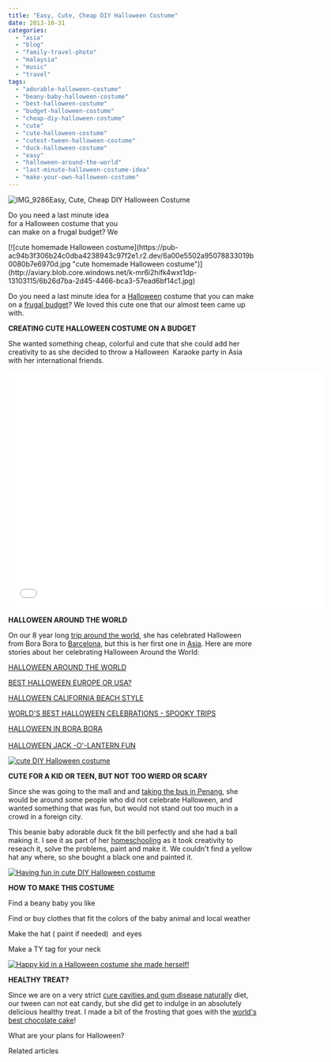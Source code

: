 ```yaml
---
title: "Easy, Cute, Cheap DIY Halloween Costume"
date: 2013-10-31
categories: 
  - "asia"
  - "blog"
  - "family-travel-photo"
  - "malaysia"
  - "music"
  - "travel"
tags: 
  - "adorable-halloween-costume"
  - "beany-baby-halloween-costume"
  - "best-halloween-costume"
  - "budget-halloween-costume"
  - "cheap-diy-halloween-costume"
  - "cute"
  - "cute-halloween-costume"
  - "cutest-tween-halloween-costume"
  - "duck-halloween-costume"
  - "easy"
  - "halloween-around-the-world"
  - "last-minute-halloween-costume-idea"
  - "make-your-own-halloween-costume"
---
```


![IMG_9286](https://pub-ac94b3f306b24c0dba4238943c97f2e1.r2.dev/6a00e5502a95078833019b007f8b31970d.jpg)Easy, Cute, Cheap DIY Halloween Costume  
  
Do you need a last minute idea  
for a Halloween costume that you  
can make on a frugal budget? We

<!--more--> [![cute homemade Halloween costume](https://pub-ac94b3f306b24c0dba4238943c97f2e1.r2.dev/6a00e5502a95078833019b0080b7e6970d.jpg "cute homemade Halloween costume")](http://aviary.blob.core.windows.net/k-mr6i2hifk4wxt1dp-13103115/6b26d7ba-2d45-4466-bca3-57ead6bf14c1.jpg)  
  
Do you need a last minute idea for a [Halloween](https://pub-ac94b3f306b24c0dba4238943c97f2e1.r2.dev/2006/10/happy-halloween.html "Happy Halloween") costume that you can make on a [frugal budget](https://pub-ac94b3f306b24c0dba4238943c97f2e1.r2.dev/2013/02/minimalist-family-frugal-tip-omg.html "frugal budget")? We loved this cute one that our almost teen came up with.  
  
**CREATING CUTE HALLOWEEN COSTUME ON A BUDGET**  
  
She wanted something cheap, colorful and cute that she could add her creativity to as she decided to throw a Halloween  Karaoke party in Asia with her international friends.  
  

<iframe src="//www.youtube.com/embed/4Dhrr12PbvA?rel=0" frameborder="0" height="480" width="640"></iframe>

  
  
**HALLOWEEN AROUND THE WORLD**  
  
On our 8 year long [trip around the world](https://pub-ac94b3f306b24c0dba4238943c97f2e1.r2.dev/2013/09/why-travel-with-kids-kid-traveling-the-world-for-8-years-tells.html "trip around the world for 8 years"), she has celebrated Halloween from Bora Bora to [Barcelona](https://pub-ac94b3f306b24c0dba4238943c97f2e1.r2.dev/2011/07/costa-brava-and-barcelona.html "Barcelona"), but this is her first one in [Asia](https://pub-ac94b3f306b24c0dba4238943c97f2e1.r2.dev/asia/ "Asia travel"). Here are more stories about her celebrating Halloween Around the World:  
  
[HALLOWEEN AROUND THE WORLD](https://pub-ac94b3f306b24c0dba4238943c97f2e1.r2.dev/2011/10/halloween-around-the-world.html "HALLOWEEN AROUND THE WORLD")  
  
[BEST HALLOWEEN EUROPE OR USA?](https://pub-ac94b3f306b24c0dba4238943c97f2e1.r2.dev/2009/10/best-halloween-europe-or-us-conde-nast-youtube-video-social-media-twitter-nyc-wendy-perrin.html "halloween in Europe and USA")  
  
[HALLOWEEN CALIFORNIA BEACH STYLE](https://pub-ac94b3f306b24c0dba4238943c97f2e1.r2.dev/2011/10/enchanting-halloween-california-style-1.html "HALLOWEEN IN CALIFORNIA")  
  
[WORLD'S BEST HALLOWEEN CELEBRATIONS - SPOOKY TRIPS](https://pub-ac94b3f306b24c0dba4238943c97f2e1.r2.dev/2012/10/worlds-best-halloween-celebrations-spooky-trips.html "WORLD'S BEST HALLOWEEN CELEBRATIONS - SPOOKY TRIPS")  
  
[HALLOWEEN IN BORA BORA](https://pub-ac94b3f306b24c0dba4238943c97f2e1.r2.dev/2010/10/happy-halloween-traveling-around-the-world-celebrations-for-kids.html "HALLOWEEN IN BORA BORA")  
[  
HALLOWEEN JACK -O'-LANTERN FUN](https://pub-ac94b3f306b24c0dba4238943c97f2e1.r2.dev/2012/10/halloween-jack-o-lantern-fun.html " HALLOWEEN JACK -O'-LANTERN FUN")  
  
  
[![cute DIY Halloween costume](https://pub-ac94b3f306b24c0dba4238943c97f2e1.r2.dev/6a00e5502a95078833019b00805600970c.jpg "cute DIY Halloween costume")](http://aviary.blob.core.windows.net/k-mr6i2hifk4wxt1dp-13103115/fafa7dfc-8456-46b7-9aaf-d0af7c9dba1d.jpg)  
  
**CUTE FOR A KID OR TEEN, BUT NOT TOO WIERD OR SCARY**  
  
Since she was going to the mall and and [taking the bus in Penang](https://pub-ac94b3f306b24c0dba4238943c97f2e1.r2.dev/2012/10/getting-around-penang-by-bus.html "taking the bus in Penang"), she would be around some people who did not celebrate Halloween, and wanted something that was fun, but would not stand out too much in a crowd in a foreign city.  
  
This beanie baby adorable duck fit the bill perfectly and she had a ball making it. I see it as part of her [homeschooling](https://pub-ac94b3f306b24c0dba4238943c97f2e1.r2.dev/2013/07/homeschool-high-school-and-world-travel.html "homeschool high school and world travel") as it took creativity to reseach it, solve the problems, paint and make it. We couldn't find a yellow hat any where, so she bought a black one and painted it.  
  
[![Having fun in cute DIY Halloween costume](https://pub-ac94b3f306b24c0dba4238943c97f2e1.r2.dev/6a00e5502a95078833019b0080594c970c.jpg "Having fun in cute DIY Halloween costume")](http://aviary.blob.core.windows.net/k-mr6i2hifk4wxt1dp-13103115/0033290a-b293-4589-8da6-ec128b98642f.jpg)  
  
  
**HOW TO MAKE THIS COSTUME**  
  
Find a beany baby you like  
  
Find or buy clothes that fit the colors of the baby animal and local weather  
  
Make the hat ( paint if needed)  and eyes  
  
Make a TY tag for your neck  
  
[![Happy kid in a Halloween costume she made herself!](https://pub-ac94b3f306b24c0dba4238943c97f2e1.r2.dev/6a00e5502a95078833019b00805b0e970c.jpg "Happy kid in a Halloween costume she made herself!")](http://aviary.blob.core.windows.net/k-mr6i2hifk4wxt1dp-13103115/35583343-343b-4559-9f07-9d7464c21c0f.jpg)  
  
**HEALTHY TREAT?**  
  
Since we are on a very strict [cure cavities and gum disease naturally](https://pub-ac94b3f306b24c0dba4238943c97f2e1.r2.dev/2013/03/curing-gum-disease-and-cavities-naturally.html "cure gum disease and tooth decay naturally") diet, our tween can not eat candy, but she did get to indulge in an absolutely delicious healthy treat. I made a bit of the frosting that goes with the [world's best chocolate cake](https://pub-ac94b3f306b24c0dba4238943c97f2e1.r2.dev/2013/10/best-chocolate-cake-recipe-ever-and-its-paleo-healthy-grain-free.html "world's best chocolate cake - healthy gluten free too")!  
  
What are your plans for Halloween?  
  

Related articles

